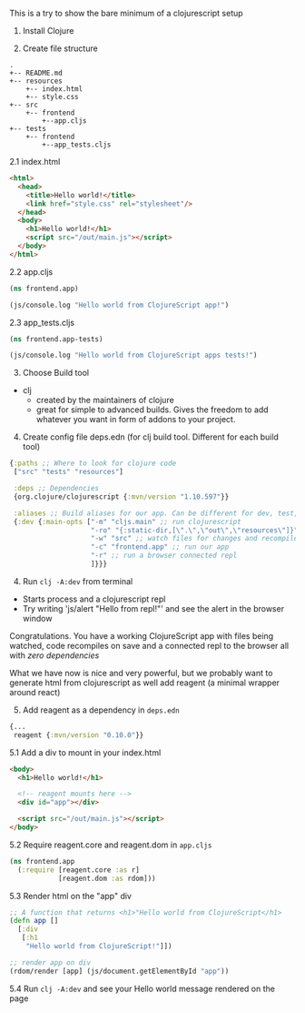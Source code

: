 This is a try to show the bare minimum of a clojurescript setup

1. Install Clojure

2. Create file structure
```
.
+-- README.md
+-- resources
    +-- index.html
    +-- style.css
+-- src
    +-- frontend
        +--app.cljs
+-- tests
    +-- frontend
        +--app_tests.cljs
```        

2.1 index.html
```html
<html>
  <head>
    <title>Hello world!</title>
    <link href="style.css" rel="stylesheet"/>
  </head>
  <body>
    <h1>Hello world!</h1>
    <script src="/out/main.js"></script>
  </body>
</html>
```

2.2 app.cljs
```clojure
(ns frontend.app)

(js/console.log "Hello world from ClojureScript app!")
```

2.3 app_tests.cljs
```clojure
(ns frontend.app-tests)

(js/console.log "Hello world from ClojureScript apps tests!")
```

3. Choose Build tool
- clj
  - created by the maintainers of clojure
  - great for simple to advanced builds. Gives the freedom to add whatever you want in form of addons to your project.

4. Create config file deps.edn (for clj build tool. Different for each build tool)
```clojure
{:paths ;; Where to look for clojure code
 ["src" "tests" "resources"]

 :deps ;; Dependencies
 {org.clojure/clojurescript {:mvn/version "1.10.597"}}

 :aliases ;; Build aliases for our app. Can be different for dev, test, prod and so on
 {:dev {:main-opts ["-m" "cljs.main" ;; run clojurescript
                    "-ro" "{:static-dir,[\".\",\"out\",\"resources\"]}" ;; tell repl where to find static files like html/css
                    "-w" "src" ;; watch files for changes and recompile on save
                    "-c" "frontend.app" ;; run our app
                    "-r" ;; run a browser connected repl
                    ]}}}
```

4. Run `clj -A:dev` from terminal
 - Starts process and a clojurescript repl
 - Try writing 'js/alert "Hello from repl!"' and see the alert in the browser window

Congratulations. You have a working ClojureScript app with files being watched, code recompiles on save and a connected repl to the browser all with *zero dependencies*

What we have now is nice and very powerful, but we probably want to generate html from clojurescript as well add reagent (a minimal wrapper around react)

5. Add reagent as a dependency in `deps.edn`
```clojure
{...
 reagent {:mvn/version "0.10.0"}}
```

5.1 Add a div to mount in your index.html
```html
<body>
  <h1>Hello world!</h1>

  <!-- reagent mounts here -->
  <div id="app"></div>

  <script src="/out/main.js"></script>
</body>
```

5.2 Require reagent.core and reagent.dom in `app.cljs`
```clojure
(ns frontend.app
  (:require [reagent.core :as r]
            [reagent.dom :as rdom]))
```

5.3 Render html on the "app" div
```clojure
;; A function that returns <h1>"Hello world from ClojureScript</h1>
(defn app []
  [:div
   [:h1
    "Hello world from ClojureScript!"]])

;; render app on div 
(rdom/render [app] (js/document.getElementById "app"))
```

5.4 Run `clj -A:dev` and see your Hello world message rendered on the page


